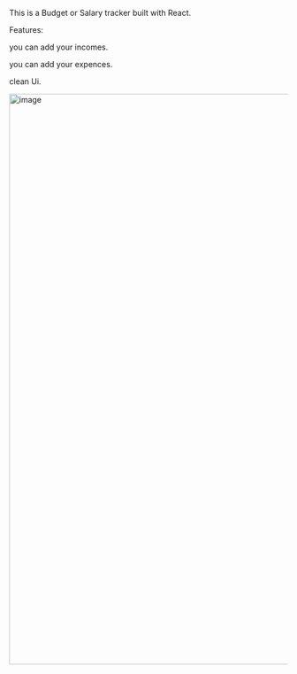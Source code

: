 This is a Budget or Salary tracker built with React.

Features:

you can add your incomes.

you can add your expences.

clean Ui.

<img width="1917" height="1031" alt="image" src="https://github.com/user-attachments/assets/2b137dbe-2880-4843-8642-4c7590f96b32" />

